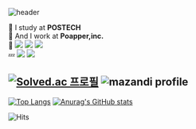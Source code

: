 ![header](https://capsule-render.vercel.app/api?type=waving&color=0:cee5d5,100:567ace&height=200&section=header&text=donghunholic&fontSize=70&animation=twinkling&fontColor=ffffff&fontAlign=70&fontAlignY=25)

📝 I study at **POSTECH**<br>
🌟 And I work at **Poapper,inc.**<br>
🌠 <img src="https://img.shields.io/badge/React-61DAFB?style=for-the-badge&logo=React&logoColor=white"> <img src="https://img.shields.io/badge/NestJS-E0234E?style=for-the-badge&logo=NestJS&logoColor=white"> <img src="https://img.shields.io/badge/C++-00599C?style=for-the-badge&logo=C++&logoColor=white"><br>
💤 <img src="https://img.shields.io/badge/Python-3776AB?style=for-the-badge&logo=Python&logoColor=white">  <img src="https://img.shields.io/badge/Swift-f05138?style=for-the-badge&logo=Swift&logoColor=white">

[![Solved.ac
프로필](http://mazassumnida.wtf/api/generate_badge?boj=ehdgns728)](https://solved.ac/ehdgns728) ![mazandi profile](http://mazandi.herokuapp.com/api?handle=ehdgns728&theme=cold)
---
[![Top Langs](https://github-readme-stats.vercel.app/api/top-langs/?username=donghunholic&layout=compact)](https://github.com/donghunholic/github-readme-stats)
[![Anurag's GitHub stats](https://github-readme-stats.vercel.app/api?username=donghunholic)](https://github.com/donghunholic/github-readme-stats)

![Hits](https://hits.seeyoufarm.com/api/count/incr/badge.svg?url=https%3A%2F%2Fgithub.com%2Fdonghunholic&count_bg=%23DAC2FD&title_bg=%23555555&icon=github.svg&icon_color=%23E7E7E7&title=hits&edge_flat=false)

